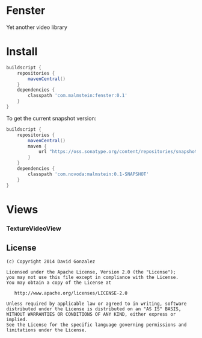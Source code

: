 Fenster
=============================

Yet another video library


Install
=============================

```groovy
buildscript {
    repositories {
        mavenCentral()
    }
    dependencies {
        classpath 'com.malmstein:fenster:0.1'
    }
}
```

To get the current snapshot version:

```groovy
buildscript {
    repositories {
        mavenCentral()
        maven {
            url "https://oss.sonatype.org/content/repositories/snapshots/"
        }
    }
    dependencies {
        classpath 'com.novoda:malmstein:0.1-SNAPSHOT'
    }
}
```

Views
=============================

### TextureVideoView


License
-------

    (c) Copyright 2014 David Gonzalez

    Licensed under the Apache License, Version 2.0 (the "License");
    you may not use this file except in compliance with the License.
    You may obtain a copy of the License at

       http://www.apache.org/licenses/LICENSE-2.0

    Unless required by applicable law or agreed to in writing, software
    distributed under the License is distributed on an "AS IS" BASIS,
    WITHOUT WARRANTIES OR CONDITIONS OF ANY KIND, either express or implied.
    See the License for the specific language governing permissions and
    limitations under the License.